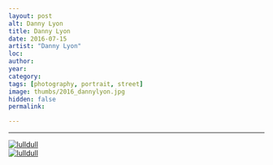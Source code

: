 ```yaml
---
layout: post
alt: Danny Lyon
title: Danny Lyon
date: 2016-07-15
artist: "Danny Lyon"
loc: 
author: 
year: 
category: 
tags: [photography, portrait, street]
image: thumbs/2016_dannylyon.jpg
hidden: false
permalink:

---
```






---


<div class="post_image">
	<a href="{{ site.baseurl }}/images/posts/2016_dannylyon/001.jpg" target="_blank">
	<img src="{{ site.baseurl }}/images/posts/2016_dannylyon/001.jpg" alt="lulldull"></a>
</div>

<div class="post_image">
	<a href="{{ site.baseurl }}/images/posts/2016_dannylyon/002.jpg" target="_blank">
	<img src="{{ site.baseurl }}/images/posts/2016_dannylyon/002.jpg" alt="lulldull"></a>
</div>
